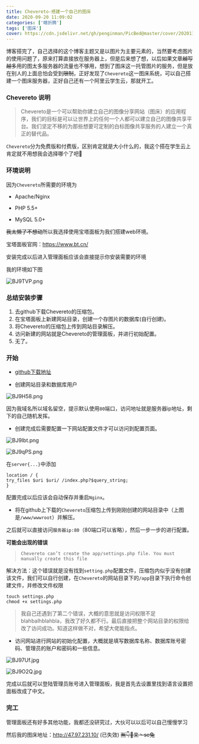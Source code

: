 ```yaml
---
title: Chevereto-搭建一个自己的图床
date: 2020-09-20 11:09:02
categories: ['瞎折腾']
tags: ['图床']
cover: https://cdn.jsdelivr.net/gh/penginman/PicBed@master/cover/20201111120851.jpg
---
```


​	博客搭完了，自己选择的这个博客主题又是以图片为主要元素的，当然要考虑图片的使用问题了，原来打算直接放在服务器上，但是后来想了想，以后如果文章~~越写越多~~用的图太多服务器的流量也不够用，想到了图床这一托管图片的服务，但是放在别人的上面总怕会受到~~限制~~，正好发现了`Chevereto`这一图床系统，可以自己搭建一个图床服务器，正好自己还有一个阿里云学生云，那就开工。

### Chevereto 说明

>Chevereto是一个可以帮助你建立自己的图像分享网站（图床）的应用程序，我们的目标是可以让世界上的任何一个人都可以建立自己的图像共享平台。我们坚定不移的为那些想要可定制的白标图像共享服务的人建立一个真正的替代品。

`Chevereto`分为免费版和付费版，区别肯定就是大小什么的，我这个搭在学生云上肯定就不用想我会选择哪个了吧🤣

### 环境说明

因为`Chevereto`所需要的环境为

* Apache/Nginx

* PHP 5.5+

* MySQL 5.0+

~~我太懒了不想动~~所以我选择使用宝塔面板为我们搭建web环境。

宝塔面板官网：https://www.bt.cn/

安装完成以后进入管理面板应该会直接提示你安装需要的环境

我的环境如下图

![BJ9TVP.png](https://s1.ax1x.com/2020/10/29/BJ9TVP.png)

### 总结安装步骤

1. 去github下载Chevereto的压缩包。
2. 在宝塔面板上新建网站目录，创建一个存图片的数据库(自行创建)。
3. 将Chevereto的压缩包上传到网站目录解压。
4. 访问新建的网站就是Chevereto的管理面板，并进行初始配置。
5. 无了。

### 开始

* [github下载地址](https://github.com/Chevereto/Chevereto-Free/releases)

* 创建网站目录和数据库用户

![BJ9H58.png](https://s1.ax1x.com/2020/10/29/BJ9H58.png)

因为我域名所以域名留空，提示默认使用`80`端口，访问地址就是服务器ip地址，剩下的自己随机发挥。

* 创建完成后需要配置一下网站配置文件才可以访问到配置页面。

![BJ9Ibt.png](https://s1.ax1x.com/2020/10/29/BJ9Ibt.png)

![BJ9qPS.png](https://s1.ax1x.com/2020/10/29/BJ9qPS.png)

在`server{...}`中添加

```nginx
location / {
try_files $uri $uri/ /index.php?$query_string;
}
```

配置完成以后应该会自动保存并重启`Nginx`。

* 将在github上下载的`Chevereto`压缩包上传到刚刚创建的网站目录中（上图是`/www/wwwroot`）并解压。

之后就可以直接访问`服务器ip:80`（80端口可以省略），然后一步一步的进行配置。

**可能会出现的错误**

> `Chevereto can’t create the app/settings.php file. You must manually create this file`

解决方法：这个错误就是没有找到`setting.php`配置文件，压缩包内似乎没有创建该文件，我们可以自行创建，在`Chevereto`的网站目录下的`/app`目录下执行命令创建文件，并修改文件权限

```shell
touch settings.php
chmod +x settings.php
```

> 我自己还遇到了第二个错误，大概的意思就是访问权限不足blahbalhblahbla，我改了好久都不行。最后直接把整个网站目录的权限给改了访问成功。知道这样做不对，希望大佬能指点。

* 访问网站进行网站的初始化配置，大概就是填写数据库名称、数据库账号密码、管理员的账户和密码和一些信息。


![BJ97Uf.jpg](https://s1.ax1x.com/2020/10/29/BJ97Uf.jpg)

![BJ9O2Q.jpg](https://s1.ax1x.com/2020/10/29/BJ9O2Q.jpg)

完成以后就可以登陆管理员账号进入管理面板，我是首先去设置里找到语言设置把面板改成了中文。

### 完工

管理面板还有好多其他功能，我都还没研究过，大伙可以以后可以自己慢慢学习

然后我的图床地址：http://47.97.231.10/ (已失效)    ~~🈚👇👻来丶se兔~~

